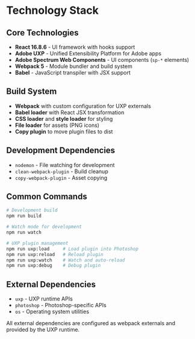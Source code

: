 # Technology Stack

## Core Technologies
- **React 16.8.6** - UI framework with hooks support
- **Adobe UXP** - Unified Extensibility Platform for Adobe apps
- **Adobe Spectrum Web Components** - UI components (`sp-*` elements)
- **Webpack 5** - Module bundler and build system
- **Babel** - JavaScript transpiler with JSX support

## Build System
- **Webpack** with custom configuration for UXP externals
- **Babel loader** with React JSX transformation
- **CSS loader** and **style loader** for styling
- **File loader** for assets (PNG icons)
- **Copy plugin** to move plugin files to dist

## Development Dependencies
- `nodemon` - File watching for development
- `clean-webpack-plugin` - Build cleanup
- `copy-webpack-plugin` - Asset copying

## Common Commands
```bash
# Development build
npm run build

# Watch mode for development
npm run watch

# UXP plugin management
npm run uxp:load     # Load plugin into Photoshop
npm run uxp:reload   # Reload plugin
npm run uxp:watch    # Watch and auto-reload
npm run uxp:debug    # Debug plugin
```

## External Dependencies
- `uxp` - UXP runtime APIs
- `photoshop` - Photoshop-specific APIs
- `os` - Operating system utilities

All external dependencies are configured as webpack externals and provided by the UXP runtime.